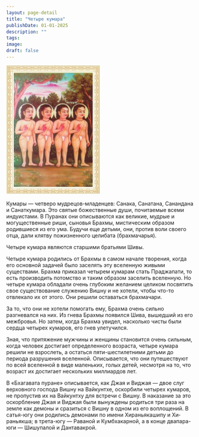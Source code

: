 ```yaml
---
layout: page-detail
title: "Четыре кумара"
publishDate: 01-01-2025
description: ""
tags:
image:
draft: false
---
```


![Четыре кумара](/upload/iblock/364/3643913fc7078be1bdd4467c1103b997.jpg "Четыре кумара") 

 Кумары — четверо мудрецов-младенцев: Санака, Санатана, Санандана и Санаткумара. Это свя­тые божественные души, почитаемые всеми индуистами. В Пуранах они описываются как вели­кие, мудрые и могущественные риши, сыновья Брах­мы, мистическим образом родившиеся из его ума. Будучи еще детьми, они, против воли своего отца, дали клятву пожизненного целибата (брахмачарья).

 Четыре кумара являются старшими братьями Шивы.

 Четыре кумара родились от Брахмы в самом на­чале творения, когда его основной задачей было за­селять эту вселенную живыми существами. Брахма приказал четырем кумарам стать Праджапати, то есть производить потомство и таким образом засе­лить вселенную. Но четыре кумара обладали очень глубоким желанием целиком посвятить свое суще­ствование служению Вишну и не хотели, чтобы что-то отвлекало их от этого. Они решили оставаться брахмачари.

 За то, что они не хотели помогать ему, Брахма очень сильно разгневался на них. Из гнева Брахмы появился Шива, вышедший из его межбровья. Но за­тем, когда Брахма увидел, насколько чисты были сердца четырех кумаров, его гнев улетучился.

 Зная, что притяжение мужчины и женщины ста­новится очень сильным, когда человек достигает определенного возраста, четыре кумара решили не взрослеть, а остаться пяти-шестилетними детьми до периода разрушения вселенной. Описывается, что они путешествуют по всей вселенной в виде ма­леньких, голых детей, несмотря на то, что возраст их достигает нескольких миллиардов лет.

 В «Бхагавата пуране» описывается, как Джая и Виджая — двое слуг верховного господа Вишну на Вайкунтхе, оскорбили четырех кумаров, не пропустив их на Вайкунтху для встречи с Вишну. В наказание за это оскорбление Джая и Виджая были вынуждены родиться три раза на земле как демоны и сразиться с Вишну в одном из его воплощений. В сатья-югу они родились демонами по имени Хираньякашипу и Хи­раньякша; в трета-югу — Раваной и Кумбхакарной, а в конце двапара-юги — Шишупалой и Дантавакрой.
  
  
